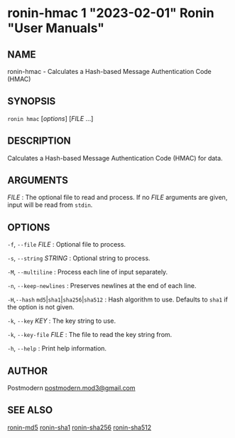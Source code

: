 # ronin-hmac 1 "2023-02-01" Ronin "User Manuals"

## NAME

ronin-hmac - Calculates a Hash-based Message Authentication Code (HMAC)

## SYNOPSIS

`ronin hmac` [*options*] [*FILE* ...]

## DESCRIPTION

Calculates a Hash-based Message Authentication Code (HMAC) for data.

## ARGUMENTS

*FILE*
: The optional file to read and process. If no *FILE* arguments are given,
  input will be read from `stdin`.

## OPTIONS

`-f`, `--file` *FILE*
: Optional file to process.

`-s`, `--string` *STRING*
: Optional string to process.

`-M`, `--multiline`
: Process each line of input separately.

`-n`, `--keep-newlines`
: Preserves newlines at the end of each line.

`-H`,`--hash` `md5`\|`sha1`\|`sha256`\|`sha512`
: Hash algorithm to use. Defaults to `sha1` if the option is not given.

`-k`, `--key` *KEY*
: The key string to use.

`-k`, `--key-file` *FILE*
: The file to read the key string from.

`-h`, `--help`
: Print help information.

## AUTHOR

Postmodern <postmodern.mod3@gmail.com>

## SEE ALSO

[ronin-md5](ronin-md5.1.md) [ronin-sha1](ronin-sha1.1.md) [ronin-sha256](ronin-sha256.1.md) [ronin-sha512](ronin-sha512.1.md)
